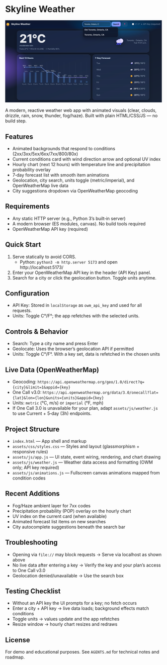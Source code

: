 Skyline Weather
================

![Skyline Weather UI screenshot](assets/WeatherApp.png)

A modern, reactive weather web app with animated visuals (clear, clouds, drizzle, rain, snow, thunder, fog/haze). Built with plain HTML/CSS/JS — no build step.

Features
--------
- Animated backgrounds that respond to conditions (2xx/3xx/5xx/6xx/7xx/800/80x)
- Current conditions card with wind direction arrow and optional UV index
- Hourly chart (next 12 hours) with temperature line and precipitation probability overlay
- 7‑day forecast list with smooth item animations
- Geolocation, city search, units toggle (metric/imperial), and OpenWeatherMap live data
 - City suggestions dropdown via OpenWeatherMap geocoding

Requirements
------------
- Any static HTTP server (e.g., Python 3’s built‑in server)
- A modern browser (ES modules, canvas). No build tools required
- OpenWeatherMap API key (required)

Quick Start
-----------
1. Serve statically to avoid CORS.
   - Python: `python3 -m http.server 5173` and open http://localhost:5173/
2. Enter your OpenWeatherMap API key in the header (API Key) panel.
3. Search for a city or click the geolocation button. Toggle units anytime.

Configuration
-------------
- API Key: Stored in `localStorage` as `owm_api_key` and used for all requests.
- Units: Toggle C°/F°; the app refetches with the selected units.

Controls & Behavior
-------------------
- Search: Type a city name and press Enter
- Geolocate: Uses the browser’s geolocation API if permitted
- Units: Toggle C°/F°. With a key set, data is refetched in the chosen units

Live Data (OpenWeatherMap)
--------------------------
- Geocoding: `https://api.openweathermap.org/geo/1.0/direct?q={city}&limit=1&appid={key}`
- One Call v3.0: `https://api.openweathermap.org/data/3.0/onecall?lat={lat}&lon={lon}&units={units}&appid={key}`
- Units: `metric` (°C, m/s) or `imperial` (°F, mph)
- If One Call 3.0 is unavailable for your plan, adapt `assets/js/weather.js` to use Current + 5‑day (3h) endpoints.

Project Structure
-----------------
- `index.html` — App shell and markup
- `assets/css/styles.css` — Styles and layout (glassmorphism + responsive rules)
- `assets/js/app.js` — UI state, event wiring, rendering, and chart drawing
- `assets/js/weather.js` — Weather data access and formatting (OWM only; API key required)
- `assets/js/animations.js` — Fullscreen canvas animations mapped from condition codes

Recent Additions
----------------
- Fog/Haze ambient layer for 7xx codes
- Precipitation probability (POP) overlay on the hourly chart
- UV index on the current card (when available)
- Animated forecast list items on new searches
 - City autocomplete suggestions beneath the search bar

Troubleshooting
---------------
- Opening via `file://` may block requests → Serve via localhost as shown above
- No live data after entering a key → Verify the key and your plan’s access to One Call v3.0
- Geolocation denied/unavailable → Use the search box

Testing Checklist
-----------------
- Without an API key the UI prompts for a key; no fetch occurs
- Enter a city + API key → live data loads; background effects match conditions
- Toggle units → values update and the app refetches
- Resize window → hourly chart resizes and redraws

License
-------
For demo and educational purposes. See `AGENTS.md` for technical notes and roadmap.

